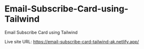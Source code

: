 # Email-Subscribe-Card-using-Tailwind
Email Subscribe Card using Tailwind

Live site URL: https://email-subscribe-card-tailwind-ak.netlify.app/
